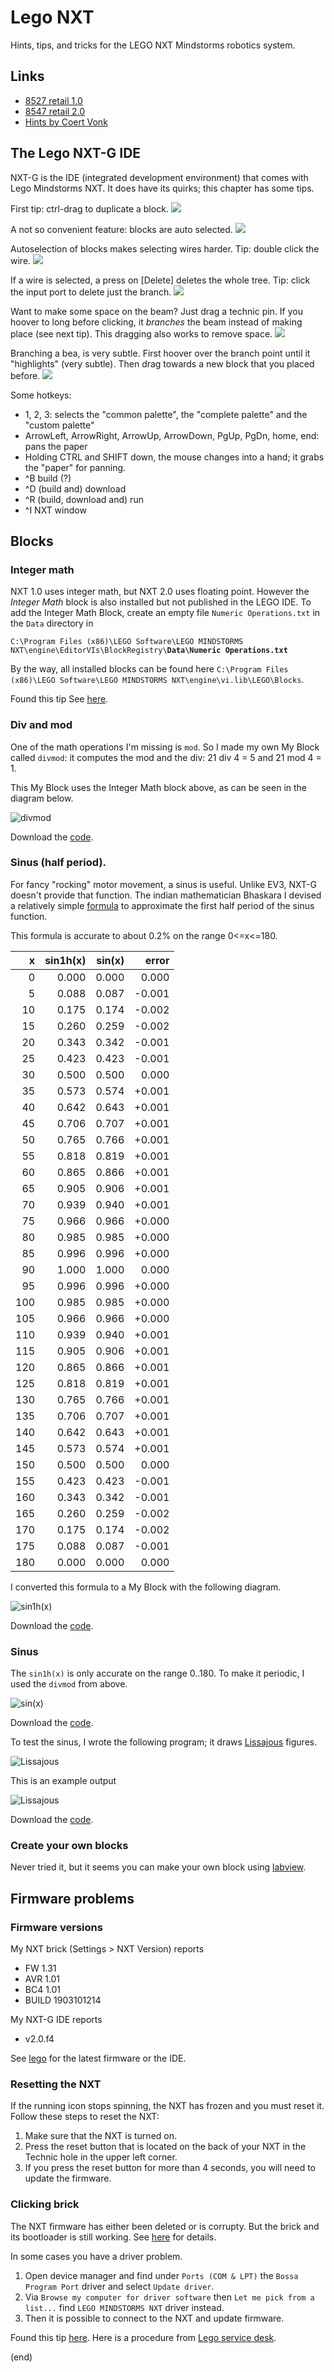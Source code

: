 # Lego NXT
Hints, tips, and tricks for the LEGO NXT Mindstorms robotics system.


## Links
- [8527 retail 1.0](https://www.lego.com/biassets/bi/4520729.pdf)
- [8547 retail 2.0](https://www.lego.com/biassets/bi/4589647.pdf)
- [Hints by Coert Vonk](https://coertvonk.com/family/school/inquiries/lego-mindstorms-nxt-g-6107)




## The Lego NXT-G IDE

NXT-G is the IDE (integrated development environment) that comes with Lego Mindstorms NXT.
It does have its quirks; this chapter has some tips.

First tip: ctrl-drag to duplicate a block.
![](images/duplicate-block.png)

A not so convenient feature: blocks are auto selected.
![](images/auto-block-select.png)

Autoselection of blocks makes selecting wires harder. Tip: double click the wire.
![](images/select-wire.png)

If a wire is selected, a press on [Delete] deletes the whole tree. Tip: click the input port to delete just the branch.
![](images/delete-wire-branch.png)

Want to make some space on the beam? Just drag a technic pin. If you hoover to long before clicking, it _branches_ the beam instead of making place (see next tip).
This dragging also works to remove space.
![](images/drag-for-space.png)

Branching a bea, is very subtle. First hoover over the branch point until it "highlights" (very subtle). Then drag towards a new block that you placed before.
![](images/drag-for-beam.png)


Some hotkeys:
- 1, 2, 3: selects the "common palette", the "complete palette" and the "custom palette"
- ArrowLeft, ArrowRight, ArrowUp, ArrowDown, PgUp, PgDn, home, end: pans the paper
- Holding CTRL and SHIFT down, the mouse changes into a hand; it grabs the "paper" for panning.
- ^B build (?)
- ^D (build and) download
- ^R (build, download and) run
- ^I NXT window


## Blocks 

### Integer math

NXT 1.0 uses integer math, but NXT 2.0 uses floating point. However the _Integer Math_ block is also installed but not published in the LEGO IDE.
To add the Integer Math Block, create an empty file `Numeric Operations.txt` in the `Data` directory in

`C:\Program Files (x86)\LEGO Software\LEGO MINDSTORMS NXT\engine\EditorVIs\BlockRegistry\`**`Data\Numeric Operations.txt`**

By the way, all installed blocks can be found here `C:\Program Files (x86)\LEGO Software\LEGO MINDSTORMS NXT\engine\vi.lib\LEGO\Blocks`.

Found this tip See [here](http://linearactuator.blogspot.com/2009/08/interger-blocks-in-nxt-g-20.html).


### Div and mod

One of the math operations I'm missing is `mod`. So I made my own My Block called `divmod`: 
it computes the mod and the div: 21 div 4 = 5 and 21 mod 4 = 1.

This My Block uses the Integer Math block above, as can be seen in the diagram below.

![divmod](images/divmod.png)

Download the [code](My%20Blocks/divmod.rbt).

### Sinus (half period).

For fancy "rocking" motor movement, a sinus is useful. Unlike EV3, NXT-G doesn't provide that function.
The indian mathematician Bhaskara I devised a relatively simple 
[formula](https://en.wikipedia.org/wiki/Bhaskara_I%27s_sine_approximation_formula) to approximate 
the first half period of the sinus function.

This formula is accurate to about 0.2% on the range 0<=x<=180.

|   x  | sin1h(x) |  sin(x) |  error |
|-----:|---------:|--------:|-------:|
|   0  |   0.000  |  0.000  |  0.000 |
|   5  |   0.088  |  0.087  | -0.001 |
|  10  |   0.175  |  0.174  | -0.002 |
|  15  |   0.260  |  0.259  | -0.002 |
|  20  |   0.343  |  0.342  | -0.001 |
|  25  |   0.423  |  0.423  | -0.001 |
|  30  |   0.500  |  0.500  |  0.000 |
|  35  |   0.573  |  0.574  | +0.001 |
|  40  |   0.642  |  0.643  | +0.001 |
|  45  |   0.706  |  0.707  | +0.001 |
|  50  |   0.765  |  0.766  | +0.001 |
|  55  |   0.818  |  0.819  | +0.001 |
|  60  |   0.865  |  0.866  | +0.001 |
|  65  |   0.905  |  0.906  | +0.001 |
|  70  |   0.939  |  0.940  | +0.001 |
|  75  |   0.966  |  0.966  | +0.000 |
|  80  |   0.985  |  0.985  | +0.000 |
|  85  |   0.996  |  0.996  | +0.000 |
|  90  |   1.000  |  1.000  |  0.000 |
|  95  |   0.996  |  0.996  | +0.000 |
| 100  |   0.985  |  0.985  | +0.000 |
| 105  |   0.966  |  0.966  | +0.000 |
| 110  |   0.939  |  0.940  | +0.001 |
| 115  |   0.905  |  0.906  | +0.001 |
| 120  |   0.865  |  0.866  | +0.001 |
| 125  |   0.818  |  0.819  | +0.001 |
| 130  |   0.765  |  0.766  | +0.001 |
| 135  |   0.706  |  0.707  | +0.001 |
| 140  |   0.642  |  0.643  | +0.001 |
| 145  |   0.573  |  0.574  | +0.001 |
| 150  |   0.500  |  0.500  |  0.000 |
| 155  |   0.423  |  0.423  | -0.001 |
| 160  |   0.343  |  0.342  | -0.001 |
| 165  |   0.260  |  0.259  | -0.002 |
| 170  |   0.175  |  0.174  | -0.002 |
| 175  |   0.088  |  0.087  | -0.001 |
| 180  |   0.000  |  0.000  |  0.000 |


I converted this formula to a My Block with the following diagram.

![sin1h(x)](images/sin1h(x).png)

Download the [code](My%20Blocks/sin1h(1).rbt).


### Sinus

The `sin1h(x)` is only accurate on the range 0..180. To make it periodic, I used the `divmod` from above.

![sin(x)](images/sin(x).png)

Download the [code](My%20Blocks/sin1h.rbt).

To test the sinus, I wrote the following program; it draws
[Lissajous](https://en.wikipedia.org/wiki/Lissajous_curve) figures.

![Lissajous](images/lissajous.png)

This is an example output

![Lissajous](images/lissajous.jpg)

Download the [code](Progs/lissjous.rbt).


### Create your own blocks
Never tried it, but it seems you can make your own block using [labview](ftp://ftp.ni.com/evaluation/mindstorms/NXT_Creating_MINDSTORMS_Blocks.pdf).




## Firmware problems

### Firmware versions

My NXT brick (Settings > NXT Version) reports
- FW 1.31
- AVR 1.01
- BC4 1.01
- BUILD 1903101214

My NXT-G IDE reports
- v2.0.f4

See [lego](https://www.lego.com/en-us/themes/mindstorms/downloads) for the latest firmware or the IDE.


### Resetting the NXT
If the running icon stops spinning, the NXT has frozen and you must reset it. Follow these steps to reset the NXT:
1. Make sure that the NXT is turned on.
2. Press the reset button that is located on the back of your NXT in the Technic hole in the upper left corner. 
3. If you press the reset button for more than 4 seconds, you will need to update the firmware.

### Clicking brick
The NXT firmware has either been deleted or is corrupty. But the brick and its bootloader is still working.
See [here](http://www.legoengineering.com/clicking-brick-syndrome/) for details.

In some cases you have a driver problem.
1. Open device manager and find under `Ports (COM & LPT)` the `Bossa Program Port` driver and select `Update driver`.
2. Via `Browse my computer for driver software` then `Let me pick from a list...` find `LEGO MINDSTORMS NXT` driver instead. 
3. Then it is possible to connect to the NXT and update firmware.

Found this tip [here](https://home.et.utwente.nl/slootenvanf/2016/04/15/lego-firmware/). Here is a procedure from [Lego service desk](https://bricks.stackexchange.com/questions/2624/nxt-brick-will-not-update-firmware).

(end)
